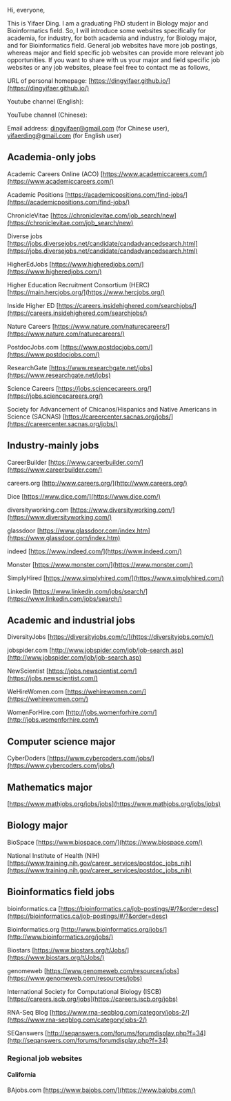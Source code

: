 Hi, everyone,

This is Yifaer Ding.  I am a graduating PhD student in Biology major and Bioinformatics field. So, I will introduce some websites specifically for academia, for industry, for both academia and industry, for Biology major, and for Bioinformatics field. General job websites have more job postings, whereas major and field specific job websites can provide more relevant job opportunities.  If you want to share with us your major and field specific job websites or any job websites, please feel free to contact me as follows, 



URL of personal homepage: [https://dingyifaer.github.io/](https://dingyifaer.github.io/)

Youtube channel (English): 

YouTube channel (Chinese):

Email address: dingyifaer@gmail.com (for Chinese user), yifaerding@gmail.com (for English user)



## Academia-only jobs

Academic Careers Online (ACO) [https://www.academiccareers.com/](https://www.academiccareers.com/)

Academic Positions [https://academicpositions.com/find-jobs/](https://academicpositions.com/find-jobs/)

ChronicleVitae [https://chroniclevitae.com/job_search/new](https://chroniclevitae.com/job_search/new)

Diverse jobs [https://jobs.diversejobs.net/candidate/candadvancedsearch.html](https://jobs.diversejobs.net/candidate/candadvancedsearch.html)

HigherEdJobs [https://www.higheredjobs.com/](https://www.higheredjobs.com/)

Higher Education Recruitment Consortium (HERC) [https://main.hercjobs.org/](https://www.hercjobs.org/)

Inside Higher ED [https://careers.insidehighered.com/searchjobs/](https://careers.insidehighered.com/searchjobs/)

Nature Careers [https://www.nature.com/naturecareers/](https://www.nature.com/naturecareers/)

PostdocJobs.com [https://www.postdocjobs.com/](https://www.postdocjobs.com/)

ResearchGate [https://www.researchgate.net/jobs](https://www.researchgate.net/jobs)

Science Careers [https://jobs.sciencecareers.org/](https://jobs.sciencecareers.org/)

Society for Advancement of Chicanos/Hispanics and Native Americans in Science (SACNAS) [https://careercenter.sacnas.org/jobs/](https://careercenter.sacnas.org/jobs/)



## Industry-mainly jobs

CareerBuilder [https://www.careerbuilder.com/](https://www.careerbuilder.com/)

careers.org [http://www.careers.org/](http://www.careers.org/)

Dice [https://www.dice.com/](https://www.dice.com/)

diversityworking.com [https://www.diversityworking.com/](https://www.diversityworking.com/)

glassdoor [https://www.glassdoor.com/index.htm](https://www.glassdoor.com/index.htm)

indeed [https://www.indeed.com/](https://www.indeed.com/)

Monster [https://www.monster.com/](https://www.monster.com/)

SimplyHired [https://www.simplyhired.com/](https://www.simplyhired.com/)

Linkedin [https://www.linkedin.com/jobs/search/](https://www.linkedin.com/jobs/search/)



## Academic and industrial jobs

DiversityJobs [https://diversityjobs.com/c/](https://diversityjobs.com/c/)

jobspider.com [http://www.jobspider.com/job/job-search.asp](http://www.jobspider.com/job/job-search.asp)

NewScientist [https://jobs.newscientist.com/](https://jobs.newscientist.com/)

WeHireWomen.com [https://wehirewomen.com/](https://wehirewomen.com/)

WomenForHire.com [http://jobs.womenforhire.com/](http://jobs.womenforhire.com/)



## Computer science major

CyberDoders [https://www.cybercoders.com/jobs/](https://www.cybercoders.com/jobs/)

## Mathematics major

[https://www.mathjobs.org/jobs/jobs](https://www.mathjobs.org/jobs/jobs)



## Biology major

BioSpace [https://www.biospace.com/](https://www.biospace.com/)

National Institute of Health (NIH) [https://www.training.nih.gov/career_services/postdoc_jobs_nih](https://www.training.nih.gov/career_services/postdoc_jobs_nih)



## Bioinformatics field jobs

bioinformatics.ca [https://bioinformatics.ca/job-postings/#/?&order=desc](https://bioinformatics.ca/job-postings/#/?&order=desc)

Bioinformatics.org [http://www.bioinformatics.org/jobs/](http://www.bioinformatics.org/jobs/)

Biostars [https://www.biostars.org/t/Jobs/](https://www.biostars.org/t/Jobs/)

genomeweb [https://www.genomeweb.com/resources/jobs](https://www.genomeweb.com/resources/jobs)

International Society for Computational Biology (ISCB) [https://careers.iscb.org/jobs](https://careers.iscb.org/jobs)

RNA-Seq Blog [https://www.rna-seqblog.com/category/jobs-2/](https://www.rna-seqblog.com/category/jobs-2/)

SEQanswers [http://seqanswers.com/forums/forumdisplay.php?f=34](http://seqanswers.com/forums/forumdisplay.php?f=34)



### Regional job websites

#### California

BAjobs.com [https://www.bajobs.com/](https://www.bajobs.com/)

